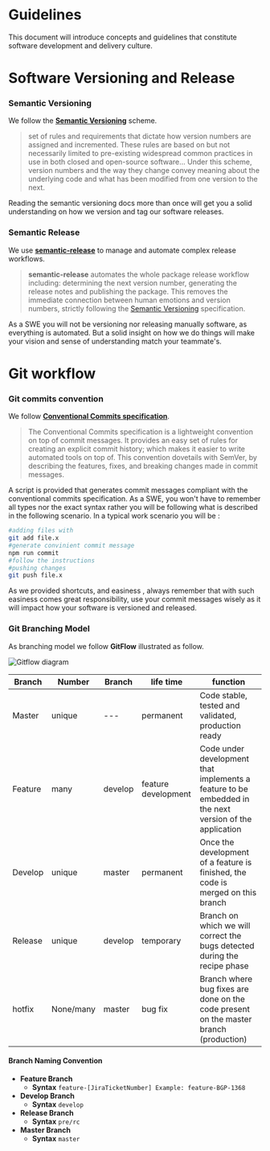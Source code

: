 # Guidelines

This document will introduce concepts and guidelines that constitute software development and delivery culture.

# Software Versioning and Release 

### Semantic Versioning

We follow the [**Semantic Versioning**](https://semver.org/#summary]) scheme.
> set of rules and requirements that dictate how version numbers are assigned and incremented. These rules are based on but not necessarily limited to pre-existing widespread common practices in use in both closed and open-source software... Under this scheme, version numbers and the way they change convey meaning about the underlying code and what has been modified from one version to the next.

Reading the semantic versioning docs more than once will get you a solid understanding on how we version and tag our software releases. 

### Semantic Release

We use **[semantic-release](https://github.com/semantic-release/semantic-release)** to manage and automate complex release workflows.
>**semantic-release** automates the whole package release workflow including: determining the next version number, generating the release notes and publishing the package.
This removes the immediate connection between human emotions and version numbers, strictly following the [Semantic Versioning](http://semver.org/) specification.

As a SWE you will not be versioning nor releasing manually software, as everything is automated. But a solid insight on how we do things will make your vision and sense of understanding match your teammate's.
# Git workflow

### Git commits convention
We follow **[Conventional Commits specification](https://www.conventionalcommits.org/en/v1.0.0/)**.
>The Conventional Commits specification is a lightweight convention on top of commit messages. It provides an easy set of rules for creating an explicit commit history; which makes it easier to write automated tools on top of. This convention dovetails with SemVer, by describing the features, fixes, and breaking changes made in commit messages.

A script is provided that generates commit messages compliant with the conventional commits specification. 
As a SWE, you won't have to remember all types nor the exact syntax rather you will be following what is described in the following scenario.
In a typical work scenario you will be :
```bash
#adding files with
git add file.x
#generate convinient commit message
npm run commit
#follow the instructions
#pushing changes
git push file.x
```
As we provided shortcuts, and easiness , always remember that with such easiness comes great responsibility, use your commit messages wisely as it will impact how your software is versioned and released.
### Git Branching Model
As branching model we follow **GitFlow**  illustrated as follow.

 ![Gitflow diagram](https://i1.wp.com/lanziani.com/slides/gitflow/images/gitflow_1.png)
 
|Branch | Number |Branch|life time|function
|--|--|--|--|--|
| Master | unique |---|permanent| Code stable, tested and validated, production ready
|Feature |many|develop|feature development|Code under development that implements a feature to be embedded in the next version of the application|
|Develop|unique|master|permanent|Once the development of a feature is finished, the code is merged on this branch|
|Release|unique|develop|temporary|Branch on which we will correct the bugs detected during the recipe phase|
|hotfix|None/many|master|bug fix|Branch where bug fixes are done on the code present on the master branch (production)|

#### Branch Naming Convention
* **Feature Branch**
	* **Syntax**
		 ``feature-[JiraTicketNumber] Example: feature-BGP-1368``
* **Develop Branch**
	* **Syntax**
	``develop``
* **Release Branch**
	* **Syntax**
	``pre/rc``
* **Master Branch**
	* **Syntax**
	``master``
